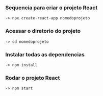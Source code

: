 ### Sequencia para criar o projeto React
    -> npx create-react-app nomedoprojeto

### Acessar o diretorio do projeto
    -> cd nomedoprojeto

### Instalar todas as dependencias
    -> npm install

### Rodar o projeto React
    -> npm start


